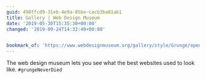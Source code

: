 ```yaml
---
guid: 498ffcd9-31eb-4e9a-85be-cacb3ba61ab1
title: Gallery | Web Design Museum
date: '2019-05-30T15:35:30+00:00'
changed: '2019-09-24T14:32:40+00:00'


bookmark_of: 'https://www.webdesignmuseum.org/gallery/style/Grunge/open/style'
---
```


The web design museum lets you see what the best websites used to look like. `#grungeNeverDied`

